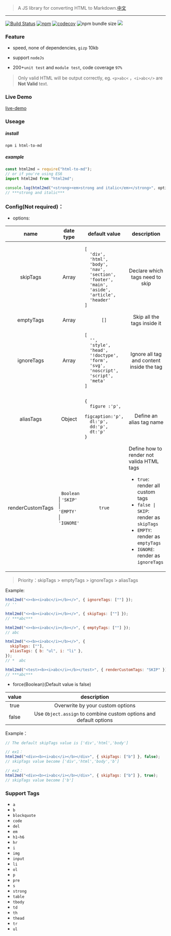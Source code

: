 > A JS library for converting HTML to Markdown.[中文](./README.md)

---

[![Build Status](https://travis-ci.org/stonehank/html-to-md.svg?branch=master)](https://travis-ci.org/stonehank/html-to-md)
[![npm](https://img.shields.io/npm/v/html-to-md.svg)](https://www.npmjs.com/package/html-to-md)
[![codecov](https://codecov.io/gh/stonehank/html-to-md/branch/master/graph/badge.svg)](https://codecov.io/gh/stonehank/html-to-md)
![npm bundle size](https://img.shields.io/bundlephobia/minzip/html-to-md.svg)
![](https://img.shields.io/badge/dependencies-0-brightgreen)

<!-- ![David](https://img.shields.io/david/stonehank/html-to-md.svg) -->

### Feature

- speed, none of dependencies, `gizp` 10kb

- support `nodeJs`

- 200+`unit test` and `module test`, code coverage `97%`

> Only valid HTML will be output correctly, eg. `<p>abc<` ，`<i>abc</>` are **Not Valid** text.

### Live Demo

[live-demo](https://stonehank.github.io/html-to-md/)

### Useage

##### install

`npm i html-to-md`

##### example

```js
const html2md = require("html-to-md");
// or if you're using ES6
import html2md from "html2md";

console.log(html2md("<strong><em>strong and italic</em></strong>", options));
// ***strong and italic***
```

### Config(Not required)：

- options:

<table>
<thead>
<tr>
<th align="center">name</th>
<th align="center">date type</th>
<th align="center">default value</th>
<th align="center">description</th>
</tr>
</thead>
<tbody>
<tr>
<td align="center">skipTags</td>
<td align="center">Array</td>
<td align="left"><pre>
<code>[
  'div',
  'html',
  'body',
  'nav',
  'section',
  'footer',
  'main',
  'aside',
  'article',
  'header'
]</code></pre></td>
<td align="center">Declare which tags need to skip</td>
</tr>
<tr>
<td align="center">emptyTags</td>
<td align="center">Array</td>
<td align="center"><code>[]</code></td>
<td align="center">Skip all the tags inside it</td>
</tr>
<tr>
<td align="center">ignoreTags</td>
<td align="center">Array</td>
<td align="left">
<pre>
<code>[
  '',
  'style',
  'head',
  '!doctype',
  'form',
  'svg',
  'noscript',
  'script',
  'meta'
]</code></pre></td>
<td align="center"> Ignore all tag and content inside the tag</td>
</tr>
<tr>
<td align="center">aliasTags</td>
<td align="center">Object</td>
<td align="left">
  <pre>
<code>{
  figure :'p',
  figcaption:'p',
  dl:'p', 
  dd:'p', 
  dt:'p'
}</code></pre></td>
<td align="center"> Define an alias tag name</td>
</tr>
<tr>
<td align="center">renderCustomTags</td>
<td align="left">&nbsp;&nbsp;<code>Boolean</code> <br>| <code>'SKIP'</code> <br>| <code>'EMPTY'</code> <br>| <code>'IGNORE'</code></td>
<td align="center">
<code>true</code></td>
<td align="left">Define how to render not valida HTML tags
<ul>
<li><code>true</code>: render all custom tags</li>
<li><code>false | SKIP</code>: render as <code>skipTags</code></li>
<li><code>EMPTY</code>: render as <code>emptyTags</code></li>
<li><code>IGNORE</code>: render as <code>ignoreTags</code></li>
</ul>
</td>
</tr>
</tbody>
</table>

> Priority：skipTags > emptyTags > ignoreTags > aliasTags

Example:

```javascript
html2md("<><b><i>abc</i></b></>", { ignoreTags: [""] });
// ''

html2md("<><b><i>abc</i></b></>", { skipTags: [""] });
// ***abc***

html2md("<><b><i>abc</i></b></>", { emptyTags: [""] });
// abc

html2md("<><b><i>abc</i></b></>", {
  skipTags: [""],
  aliasTags: { b: "ul", i: "li" },
});
// *  abc

html2md("<test><b><i>abc</i></b></test>", { renderCustomTags: "SKIP" });
// ***abc***
```

- force(Boolean)(Default value is false)

| value |                            description                            |
| :---: | :---------------------------------------------------------------: |
| true  |                 Overwrite by your custom options                  |
| false | Use `Object.assign` to combine custom options and default options |

Example：

```javascript
// The default skipTags value is ['div','html','body']

// ex1：
html2md("<div><b><i>abc</i></b></div>", { skipTags: ["b"] }, false);
// skipTags value become ['div','html','body','b']

// ex2：
html2md("<div><b><i>abc</i></b></div>", { skipTags: ["b"] }, true);
// skipTags value become ['b']
```

### Support Tags

- `a`
- `b`
- `blockquote`
- `code`
- `del`
- `em`
- `h1~h6`
- `hr`
- `i`
- `img`
- `input`
- `li`
- `ol`
- `p`
- `pre`
- `s`
- `strong`
- `table`
- `tbody`
- `td`
- `th`
- `thead`
- `tr`
- `ul`
